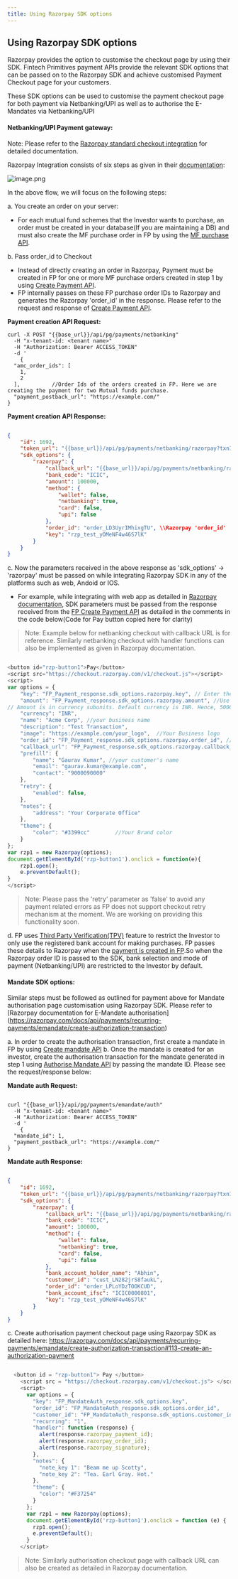 ```yaml
---
title: Using Razorpay SDK options
---
```

## Using Razorpay SDK options

Razorpay provides the option to customise the checkout page by using their SDK. Fintech Primitives payment APIs provide the relevant SDK options that can be passed on to the Razorpay SDK and achieve customised Payment Checkout page for your customers.

These SDK options can be used to customise the payment checkout page for both payment via Netbanking/UPI as well as to authorise the E-Mandates via Netbanking/UPI

#### Netbanking/UPI Payment gateway:

Note: Please refer to the [Razorpay standard checkout integration](https://razorpay.com/docs/payments/payment-gateway/web-integration/standard/) for detailed documentation.

Razorpay Integration consists of six steps as given in their [documentation](https://razorpay.com/docs/payments/payment-gateway/web-integration/standard/):

![image.png](/image.png)

In the above flow, we will focus on the following steps:

a. You create an order on your server:
  - For each mutual fund schemes that the Investor wants to purchase, an order must be created in your database(If you are maintaining a DB) and must also create the MF purchase order in FP by using the [MF purchase API](https://fintechprimitives.com/docs/api/#create-a-mf-purchase).

b. Pass order_id to Checkout
  - Instead of directly creating an order in Razorpay, Payment must be created in FP for one or more MF purchase orders created in step 1 by using [Create Payment API](https://fintechprimitives.com/docs/api/#create-a-payment).
  - FP internally passes on these FP purchase order IDs to Razorpay and generates the Razorpay 'order_id' in the response. Please refer to the request and response of [Create Payment API](https://fintechprimitives.com/docs/api/#create-a-payment).
  
  **Payment creation API Request:**

  ```
  curl -X POST "{{base_url}}/api/pg/payments/netbanking"
    -H "x-tenant-id: <tenant name>"
    -H "Authorization: Bearer ACCESS_TOKEN"
    -d '
      {
    "amc_order_ids": [
      1,
      2
    ],          //Order Ids of the orders created in FP. Here we are creating the payment for two Mutual funds purchase.
    "payment_postback_url": "https://example.com/"
  }

  ```
  **Payment creation API Response:**

  ```json

  {
      "id": 1692,
      "token_url": "{{base_url}}/api/pg/payments/netbanking/razorpay?txnId=2c8a6e76-f622-47d8-90c2-746f9fb1d577&txnType=0",
      "sdk_options": {
          "razorpay": {
              "callback_url": "{{base_url}}/api/pg/payments/netbanking/razorpay/capture/1692",
              "bank_code": "ICIC",
              "amount": 100000,
              "method": {
                  "wallet": false,
                  "netbanking": true,
                  "card": false,
                  "upi": false
              },
              "order_id": "order_LD3UyrIMhixgTU", \\Razorpay 'order_id'
              "key": "rzp_test_yOMeNF4w46S7lK"
          }
      }
  }

  ```

c. Now the parameters received in the above response as 'sdk_options' -> 'razorpay' must be passed on while integrating Razorpay SDK in any of the platforms such as web, Andoid or IOS.
  - For example, while integrating with web app as detailed in [Razorpay documentation](https://razorpay.com/docs/payments/payment-gateway/web-integration/standard/build-integration#code-to-add-pay-button), SDK parameters must be passed from the response received from the [FP Create Payment API](https://fintechprimitives.com/docs/api/#create-a-payment) as detailed in the comments in the code below(Code for Pay button copied here for clarity)
> Note: Example below for netbanking checkout with callback URL is for reference. Similarly netbanking checkout with handler functions can also be implemented as given in Razorpay documentation.

  ```javascript

  <button id="rzp-button1">Pay</button>
  <script src="https://checkout.razorpay.com/v1/checkout.js"></script>
  <script>
  var options = {
      "key": "FP_Payment_response.sdk_options.razorpay.key", // Enter the Key ID generated from the Dashboard
      "amount": "FP_Payment_response.sdk_options.razorpay.amount", //Use the amount received from FP payment response -> SDK_options -> razorpay -> amount.
  // Amount is in currency subunits. Default currency is INR. Hence, 50000 refers to 50000 paise
      "currency": "INR",
      "name": "Acme Corp", //your business name
      "description": "Test Transaction",  
      "image": "https://example.com/your_logo",  //Your Business logo
      "order_id": "FP_Payment_response.sdk_options.razorpay.order_id", //Use the order ID received from FP payment response -> SDK_options -> razorpay -> order_id.
      "callback_url": "FP_Payment_response.sdk_options.razorpay.callback_url", //Use the callback_URL received from FP payment response -> SDK_options -> razorpay -> callback_url.
      "prefill": {
          "name": "Gaurav Kumar", //your customer's name
          "email": "gaurav.kumar@example.com",
          "contact": "9000090000"
      },
      "retry": {
          "enabled": false,          
      },
      "notes": {
          "address": "Your Corporate Office"
      },
      "theme": {
          "color": "#3399cc"        //Your Brand color
      }
  };
  var rzp1 = new Razorpay(options);
  document.getElementById('rzp-button1').onclick = function(e){
      rzp1.open();
      e.preventDefault();
  }
  </script>
  ```
> Note: Please pass the 'retry' parameter as 'false' to avoid any payment related errors as FP does not support checkout retry mechanism at the moment. We are working on providing this functionality soon.

d. FP uses [Third Party Verification(TPV)](https://razorpay.com/docs/payments/third-party-validation/) feature to restrict the Investor to only use the registered bank account for making purchases. 
FP passes these details to Razorpay when the [payment is created in FP](https://fintechprimitives.com/docs/api/#create-a-payment).So when the Razorpay order ID is passed to the SDK, bank selection and mode of payment (Netbanking/UPI) are restricted to the Investor by default.

#### Mandate SDK options:

Similar steps must be followed as outlined for payment above for Mandate authorisation page customisation using Razorpay SDK. Please refer to [Razorpay documentation for E-Mandate authorisation] (https://razorpay.com/docs/api/payments/recurring-payments/emandate/create-authorization-transaction)

a. In order to create the authorisation transaction, first create a mandate in FP by using [Create mandate API](https://fintechprimitives.com/docs/api/#create-a-mandate-enach)
b. Once the mandate is created for an investor, create the authorisation transaction for the mandate generated in step 1 using [Authorise Mandate API](https://fintechprimitives.com/docs/api/#authorize-a-mandate-enach) by passing the mandate ID. Please see the request/response below:

  **Mandate auth Request:**

  ```

  curl "{{base_url}}/api/pg/payments/emandate/auth"
    -H "x-tenant-id: <tenant name>"
    -H "Authorization: Bearer ACCESS_TOKEN"
    -d '
      {
    "mandate_id": 1,
    "payment_postback_url": "https://example.com/"
  }

  ```

  **Mandate auth Response:**

  ```json

  {
      "id": 1692,
      "token_url": "{{base_url}}/api/pg/payments/netbanking/razorpay?txnId=2c8a6e76-f622-47d8-90c2-746f9fb1d577&txnType=0",
      "sdk_options": {
          "razorpay": {
              "callback_url": "{{base_url}}/api/pg/payments/netbanking/razorpay/capture/1692",
              "bank_code": "ICIC",
              "amount": 100000,
              "method": {
                  "wallet": false,
                  "netbanking": true,
                  "card": false,
                  "upi": false
              },
              "bank_account_holder_name": "Abhin",   
              "customer_id": "cust_LN282jrS8faukL",
              "order_id": "order_LPLoYDzTOOKCUD",
              "bank_account_ifsc": "ICIC0000801",
              "key": "rzp_test_yOMeNF4w46S7lK"
          }
      }
  }

  ```

c. Create authorisation payment checkout page using Razorpay SDK as detailed here: https://razorpay.com/docs/api/payments/recurring-payments/emandate/create-authorization-transaction#113-create-an-authorization-payment 

  ```javascript

    <button id = "rzp-button1"> Pay </button>
      <script src = "https://checkout.razorpay.com/v1/checkout.js"> </script>
      <script>
        var options = {
          "key": "FP_MandateAuth_response.sdk_options.key",           
          "order_id": "FP_MandateAuth_response.sdk_options.order_id",
          "customer_id": "FP_MandateAuth_response.sdk_options.customer_id",
          "recurring": "1",
          "handler": function (response) {
            alert(response.razorpay_payment_id);
            alert(response.razorpay_order_id);
            alert(response.razorpay_signature);
          },
          "notes": {
            "note_key 1": "Beam me up Scotty",
            "note_key 2": "Tea. Earl Gray. Hot."
          },
          "theme": {
            "color": "#F37254"
          }
        };
        var rzp1 = new Razorpay(options);
        document.getElementById('rzp-button1').onclick = function (e) {
          rzp1.open();
          e.preventDefault();
        }
      </script>
  ```

> Note: Similarly authorisation checkout page with callback URL can also be created as detailed in Razorpay documentation.
